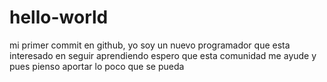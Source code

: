 # hello-world
mi primer commit en github, yo soy un nuevo programador que esta interesado en seguir aprendiendo
espero que esta comunidad me ayude y pues pienso aportar lo poco que se pueda
